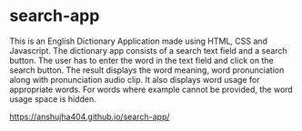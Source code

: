 # search-app

This is an  English Dictionary Application made using HTML, CSS and Javascript. 
The dictionary app consists of a search text field and a search button. 
The user has to enter the word in the text field and click on the search button. 
The result displays the word meaning, word pronunciation along with pronunciation audio clip.
It also displays word usage for appropriate words.
For words where example cannot be provided, the word usage space is hidden.

https://anshujha404.github.io/search-app/

